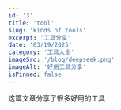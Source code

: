 ```yaml
---
id: '3'
title: 'tool'
slug: 'kinds of tools'
excerpt: '工具分享'
date: '03/19/2025'
category: '工具大全'
imageSrc: '/blog/deepseek.png'
imageAlt: '好用工具分享'
isPinned: false
---
```


这篇文章分享了很多好用的工具
